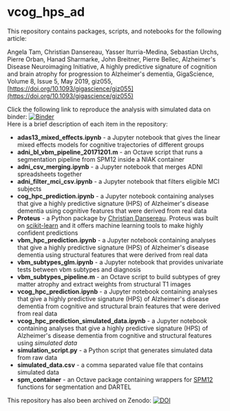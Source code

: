 # vcog_hps_ad

This repository contains packages, scripts, and notebooks for the following article:

Angela Tam, Christian Dansereau, Yasser Iturria-Medina, Sebastian Urchs, Pierre Orban, Hanad Sharmarke, John Breitner, Pierre Bellec, Alzheimer's Disease Neuroimaging Initiative, A highly predictive signature of cognition and brain atrophy for progression to Alzheimer's dementia, GigaScience, Volume 8, Issue 5, May 2019, giz055, [https://doi.org/10.1093/gigascience/giz055](https://doi.org/10.1093/gigascience/giz055)

Click the following link to reproduce the analysis with simulated data on binder: [![Binder](https://mybinder.org/badge_logo.svg)](https://mybinder.org/v2/gh/SIMEXP/vcog_hps_ad/master?filepath=%2Fvcog_hpc_prediction_simulated_data.ipynb)  
Here is a brief description of each item in the repository:
* **adas13_mixed_effects.ipynb** -  a Jupyter notebook that gives the linear mixed effects models for cognitive trajectories of different groups
* **adni_bl_vbm_pipeline_20171201.m** - an Octave script that runs a segmentation pipeline from SPM12 inside a NIAK container
* **adni_csv_merging.ipynb** - a Jupyter notebook that merges ADNI spreadsheets together
* **adni_filter_mci_csv.ipynb** - a Jupyter notebook that filters eligible MCI subjects
* **cog_hpc_prediction.ipynb** - a Jupyter notebook containing analyses that give a  highly predictive signature (HPS) of Alzheimer's disease dementia using cognitive features that were derived from real data
* **Proteus** - a Python package by [Christian Dansereau](https://github.com/cdansereau). Proteus was built on [scikit-learn](http://scikit-learn.org/stable/#) and it offers machine learning tools to make highly confident predictions
* **vbm_hpc_prediction.ipynb** - a Jupyter notebook containing analyses that give a highly predictive signature (HPS) of Alzheimer's disease dementia using structural features that were derived from real data
* **vbm_subtypes_glm.ipynb** - a Jupyter notebook that provides univariate tests between vbm subtypes and diagnosis
* **vbm_subtypes_pipeline.m** - an Octave script to build subtypes of grey matter atrophy and extract weights from structural T1 images
* **vcog_hpc_prediction.ipynb** - a Jupyter notebook containing analyses that give a highly predictive signature (HPS) of Alzheimer's disease dementia from cognitive and structural brain features that were derived from real data
* **vcog_hpc_prediction_simulated_data.ipynb** - a Jupyter notebook containing analyses that give a highly predictive signature (HPS) of Alzheimer's disease dementia from cognitive and structural features using *simulated data*
* **simulation_script.py** - a Python script that generates simulated data from raw data 
* **simulated_data.csv** - a comma separated value file that contains simulated data 
* **spm_container** - an Octave package containing wrappers for [SPM12](https://www.fil.ion.ucl.ac.uk/spm/software/spm12/) functions for segmentation and DARTEL 

This repository has also been archived on Zenodo: [![DOI](https://zenodo.org/badge/129415986.svg)](https://zenodo.org/badge/latestdoi/129415986)
 

 
 

 
 
  








